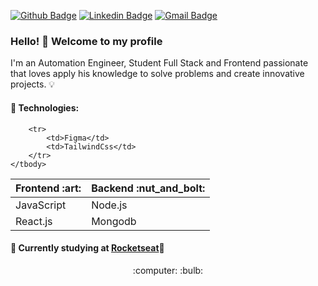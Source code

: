 [![Github Badge](https://img.shields.io/badge/-Github-000?style=flat-square&logo=Github&logoColor=white&link=https://github.com/FelipeFontouraBr)](https://github.com/FelipeFontouraBr)
[![Linkedin Badge](https://img.shields.io/badge/-LinkedIn-blue?style=flat-square&logo=Linkedin&logoColor=white&link=https://www.linkedin.com/in/fontourafelipe/)](https://www.linkedin.com/in/fontourafelipe/)
[![Gmail Badge](https://img.shields.io/badge/-Gmail-c14438?style=flat-square&logo=Gmail&logoColor=white&link=mailto:felipefontouramec@gmail.com)](mailto:felipefontouramec@gmail.com)


### Hello! 👋 Welcome to my profile

I'm an Automation Engineer, Student Full Stack and Frontend passionate that loves apply his knowledge to solve problems and create innovative projects. :bulb:

#### :bookmark: Technologies:

<table>
    <thead> 
        <th>Frontend :art: </th>
        <th>Backend :nut_and_bolt: </th>
    </thead>
    <tbody>
        <tr>
            <td>JavaScript</td>
            <td>Node.js</td>
        </tr>
        <tr>
            <td>React.js</td>
            <td>Mongodb</td>
        </tr>
       
        <tr>
            <td>Figma</td>
            <td>TailwindCss</td>
        </tr>
    </tbody>
</table>

#### :pencil: Currently studying at [Rocketseat](https://rocketseat.com.br/):rocket:

<p align="center">
    :computer:
    :bulb:
</p>


